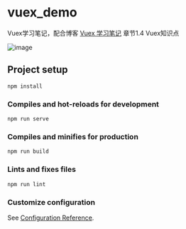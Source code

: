 # vuex_demo

Vuex学习笔记，配合博客 [Vuex 学习笔记](https://qw-null.github.io/2021/06/01/Vuex-study-note/) 章节1.4 Vuex知识点

![image](https://user-images.githubusercontent.com/46132631/121180613-9d50d480-c893-11eb-9652-d8c050203df9.png)

## Project setup
```
npm install
```

### Compiles and hot-reloads for development
```
npm run serve
```

### Compiles and minifies for production
```
npm run build
```

### Lints and fixes files
```
npm run lint
```

### Customize configuration
See [Configuration Reference](https://cli.vuejs.org/config/).
